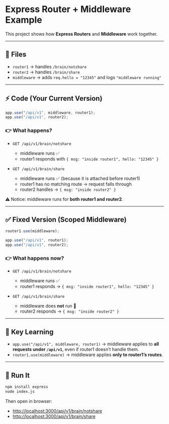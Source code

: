 # Express Router + Middleware Example

This project shows how **Express Routers** and **Middleware** work together.

---

## 📂 Files
- `router1` → handles `/brain/notshare`
- `router2` → handles `/brain/share`
- `middleware` → adds `req.hello = "12345"` and logs `"middleware running"`

---

## ⚡ Code (Your Current Version)

```js
app.use("/api/v1", middleware, router1); 
app.use("/api/v1", router2);
```

### 👉 What happens?

- `GET /api/v1/brain/notshare`
  - middleware runs ✅
  - router1 responds with `{ msg: "inside router1", hello: "12345" }`

- `GET /api/v1/brain/share`
  - middleware runs ✅ (because it is attached before router1)
  - router1 has no matching route → request falls through
  - router2 handles → `{ msg: "inside router2" }`

⚠️ Notice: middleware runs for **both router1 and router2**.

---

## ✅ Fixed Version (Scoped Middleware)

```js
router1.use(middleware);

app.use("/api/v1", router1); 
app.use("/api/v1", router2);
```

### 👉 What happens now?

- `GET /api/v1/brain/notshare`
  - middleware runs ✅
  - router1 responds → `{ msg: "inside router1", hello: "12345" }`

- `GET /api/v1/brain/share`
  - middleware does **not** run 🚫
  - router2 responds → `{ msg: "inside router2" }`

---

## 🎯 Key Learning
- `app.use("/api/v1", middleware, router1)` → middleware applies to **all requests under `/api/v1`**, even if router1 doesn’t handle them.  
- `router1.use(middleware)` → middleware applies **only to router1’s routes**.  

---

## 🚀 Run It
```bash
npm install express
node index.js
```
Then open in browser:
- [http://localhost:3000/api/v1/brain/notshare](http://localhost:3000/api/v1/brain/notshare)
- [http://localhost:3000/api/v1/brain/share](http://localhost:3000/api/v1/brain/share)

